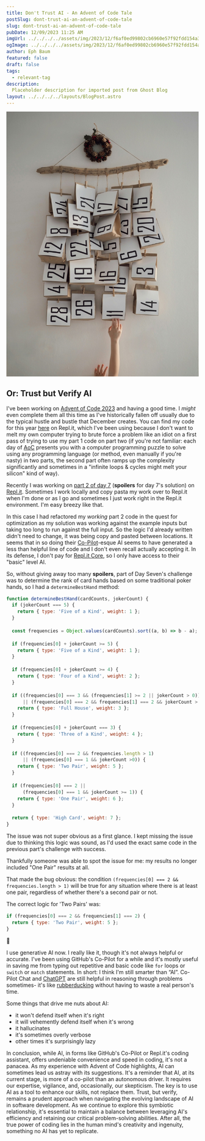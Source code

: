 ```yaml
---
title: Don't Trust AI - An Advent of Code Tale
postSlug: dont-trust-ai-an-advent-of-code-tale
slug: dont-trust-ai-an-advent-of-code-tale
pubDate: 12/09/2023 11:25 AM
imgUrl: ../../../../assets/img/2023/12/f6af0ed99802cb6960e57f92fdd154a3ffb03a21.jpeg
ogImage: ../../../../assets/img/2023/12/f6af0ed99802cb6960e57f92fdd154a3ffb03a21.jpeg
author: Eph Baum
featured: false
draft: false
tags:
  - relevant-tag
description:
  Placeholder description for imported post from Ghost Blog
layout: ../../../../layouts/BlogPost.astro
---
```


![Featured Image](../../../../assets/img/2023/12/f6af0ed99802cb6960e57f92fdd154a3ffb03a21.jpeg)

Or: Trust but Verify AI
-----------------------

I've been working on [Advent of Code 2023](https://adventofcode.com/) and having a good time. I _might_ even complete them all this time as I've historically fallen off usually due to the typical hustle and bustle that December creates. You can find my code for this year [here](https://replit.com/@ephbaum?path=folder/Advent%20of%20Code%202023) on Repl.it, which I've been using because I don't want to melt my own computer trying to brute force a problem like an idiot on a first pass of trying to use my part 1 code on part two (if you're not familiar: each day of [AoC](https://en.wikipedia.org/wiki/Advent_of_Code) presents you with a computer programming puzzle to solve using any programming language (or method, even manually if you're nasty) in two parts, the second part often ramps up the complexity significantly and sometimes in a "infinite loops & cycles might melt your silicon" kind of way).

Recently I was working on [part 2 of day 7](https://replit.com/@ephbaum/Advent-of-Code-2023-Day-7-Part-1-NodeJS) (**spoilers** for day 7's solution) on [Repl.it](https://replit.com/). Sometimes I work locally and copy pasta my work over to Repl.it when I'm done or as I go and sometimes I just work right in the Repl.it environment. I'm easy breezy like that.

In this case I had refactored my _working_ part 2 code in the quest for optimization as my solution was working against the example inputs but taking too long to run against the full input. So the logic I'd already written didn't need to change, it was being copy and pasted between locations. It seems that in so doing their [Co-Pilot](https://github.com/features/copilot)\-esque AI seems to have generated a less than helpful line of code and I don't even recall actually accepting it. In its defense, I don't pay for [Repl.it Core](https://replit.com/replit-core), so I only have access to their "basic" level AI.

So, without giving away too many **spoilers**, part of Day Seven's challenge was to determine the rank of card hands based on some traditional poker hands, so I had a `determineBestHand` method:

```js
function determineBestHand(cardCounts, jokerCount) {
  if (jokerCount === 5) {
    return { type: 'Five of a Kind', weight: 1 };
  }

  const frequencies = Object.values(cardCounts).sort((a, b) => b - a);

  if (frequencies[0] + jokerCount >= 5) {
    return { type: 'Five of a Kind', weight: 1 };
  }
  
  if (frequencies[0] + jokerCount >= 4) {
    return { type: 'Four of a Kind', weight: 2 };
  }

  if ((frequencies[0] === 3 && (frequencies[1] >= 2 || jokerCount > 0)) 
      || (frequencies[0] === 2 && frequencies[1] === 2 && jokerCount > 0)) {
    return { type: 'Full House', weight: 3 };
  }

  if (frequencies[0] + jokerCount === 3) {
    return { type: 'Three of a Kind', weight: 4 };
  }

  if ((frequencies[0] === 2 && frequencies.length > 1)
      || (frequencies[0] === 1 && jokerCount >0)) {
    return { type: 'Two Pair', weight: 5 };
  }

  if (frequencies[0] === 2 || 
      (frequencies[0] === 1 && jokerCount >= 1)) {
    return { type: 'One Pair', weight: 6 };
  }

  return { type: 'High Card', weight: 7 };
}
```

The issue was not super obvious as a first glance. I kept missing the issue due to thinking this logic was sound, as I'd used the exact same code in the previous part's challenge with success.

Thankfully someone was able to spot the issue for me: my results no longer included "One Pair" results at all.

That made the bug obvious: the condition `(frequencies[0] === 2 && frequencies.length > 1)` will be true for any situation where there is at least one pair, regardless of whether there's a second pair or not.

The correct logic for 'Two Pairs' was:

```js
if (frequencies[0] === 2 && frequencies[1] === 2) {
  return { type: 'Two Pair', weight: 5 };
}
```

🤦

I use generative AI now. I really like it, though it's not always helpful or accurate. I've been using GitHub's Co-Pilot for a while and it's mostly useful in saving me from typing out repetitive and basic code like `for` loops or `switch` or `match` statements. In short: I think I'm still smarter than “AI”. Co-Pilot Chat and [ChatGPT](https://openai.com/chatgpt) are still helpful in reasoning through problems sometimes- it's like [rubberducking](https://en.wikipedia.org/wiki/Rubber_duck_debugging) without having to waste a real person's time.

Some things that drive me nuts about AI:

* it won't defend itself when it's right
* it will vehemently defend itself when it's wrong
* it hallucinates
* it's sometimes overly verbose
* other times it's surprisingly lazy

In conclusion, while AI, in forms like GitHub's Co-Pilot or Repl.it's coding assistant, offers undeniable convenience and speed in coding, it's not a panacea. As my experience with Advent of Code highlights, AI can sometimes lead us astray with its suggestions. It's a reminder that AI, at its current stage, is more of a co-pilot than an autonomous driver. It requires our expertise, vigilance, and, occasionally, our skepticism. The key is to use AI as a tool to enhance our skills, not replace them. Trust, but verify, remains a prudent approach when navigating the evolving landscape of AI in software development. As we continue to explore this symbiotic relationship, it's essential to maintain a balance between leveraging AI's efficiency and retaining our critical problem-solving abilities. After all, the true power of coding lies in the human mind's creativity and ingenuity, something no AI has yet to replicate.
